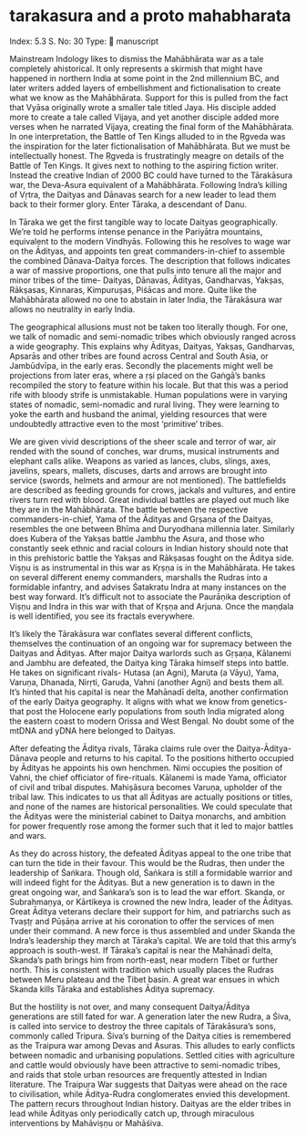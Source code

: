 # tarakasura and a proto mahabharata

Index: 5.3
S. No: 30
Type: 📑 manuscript

Mainstream Indology likes to dismiss the Mahābhārata war as a tale completely ahistorical. It only represents a skirmish that might have happened in northern India at some point in the 2nd millennium BC, and later writers added layers of embellishment and fictionalisation to create what we know as the Mahābhārata. Support for this is pulled from the fact that Vyāsa originally wrote a smaller tale titled Jaya. His disciple added more to create a tale called Vijaya, and yet another disciple added more verses when he narrated Vijaya, creating the final form of the Mahābhārata. In one interpretation, the Battle of Ten Kings alluded to in the Ṛgveda was the inspiration for the later fictionalisation of Mahābhārata. But we must be intellectually honest. The Ṛgveda is frustratingly meagre on details of the Battle of Ten Kings. It gives next to nothing to the aspiring fiction writer. Instead the creative Indian of 2000 BC could have turned to the Tārakāsura war, the Deva-Asura equivalent of a Mahābhārata. Following Indra’s killing of Vṛtra, the Daityas and Dānavas search for a new leader to lead them back to their former glory. Enter Tāraka, a descendant of Danu.

In Tāraka we get the first tangible way to locate Daityas geographically. We’re told he performs intense penance in the Pariyātra mountains, equivalent to the modern Vindhyās. Following this he resolves to wage war on the Ādityas, and appoints ten great commanders-in-chief to assemble the combined Dānava-Daitya forces. The description that follows indicates a war of massive proportions, one that pulls into tenure all the major and minor tribes of the time- Daityas, Dānavas, Ādityas, Gandharvas, Yakṣas, Rākṣasas, Kinnaras, Kimpuruṣas, Piśācas and more. Quite like the Mahābhārata allowed no one to abstain in later India, the Tārakāsura war allows no neutrality in early India.

The geographical allusions must not be taken too literally though. For one, we talk of nomadic and semi-nomadic tribes which obviously ranged across a wide geography. This explains why Ādityas, Daityas, Yakṣas, Gandharvas, Apsarās and other tribes are found across Central and South Asia, or Jambūdvīpa, in the early eras. Secondly the placements might well be projections from later eras, where a ṛṣi placed on the Gaṅgā’s banks recompiled the story to feature within his locale. But that this was a period rife with bloody strife is unmistakable. Human populations were in varying states of nomadic, semi-nomadic and rural living. They were learning to yoke the earth and husband the animal, yielding resources that were undoubtedly attractive even to the most ‘primitive’ tribes.

We are given vivid descriptions of the sheer scale and terror of war, air rended with the sound of conches, war drums, musical instruments and elephant calls alike. Weapons as varied as lances, clubs, slings, axes, javelins, spears, mallets, discuses, darts and arrows are brought into service (swords, helmets and armour are not mentioned). The battlefields are described as feeding grounds for crows, jackals and vultures, and entire rivers turn red with blood. Great individual battles are played out much like they are in the Mahābhārata. The battle between the respective commanders-in-chief, Yama of the Ādityas and Gṛṣaṇa of the Daityas, resembles the one between Bhīma and Duryodhana millennia later. Similarly does Kubera of the Yakṣas battle Jambhu the Asura, and those who constantly seek ethnic and racial colours in Indian history should note that in this prehistoric battle the Yakṣas and Rākṣasas fought on the Āditya side. Viṣṇu is as instrumental in this war as Kṛṣṇa is in the Mahābhārata. He takes on several different enemy commanders, marshalls the Rudras into a formidable infantry, and advises Śatakratu Indra at many instances on the best way forward. It’s difficult not to associate the Paurāṇika description of Viṣṇu and Indra in this war with that of Kṛṣṇa and Arjuna. Once the maṇḍala is well identified, you see its fractals everywhere.

It’s likely the Tārakāsura war conflates several different conflicts, themselves the continuation of an ongoing war for supremacy between the Daityas and Ādityas. After major Daitya warlords such as Gṛṣaṇa, Kālanemi and Jambhu are defeated, the Daitya king Tāraka himself steps into battle. He takes on significant rivals- Hutasa (an Agni), Maruta (a Vāyu), Yama, Varuṇa, Dhanada, Nirṛti, Garuḍa, Vahni (another Agni) and bests them all. It’s hinted that his capital is near the Mahānadī delta, another confirmation of the early Daitya geography. It aligns with what we know from genetics- that post the Holocene early populations from south India migrated along the eastern coast to modern Orissa and West Bengal. No doubt some of the mtDNA and yDNA here belonged to Daityas.

After defeating the Āditya rivals, Tāraka claims rule over the Daitya-Āditya-Dānava people and returns to his capital. To the positions hitherto occupied by Ādityas he appoints his own henchmen. Nimi occupies the position of Vahni, the chief officiator of fire-rituals. Kālanemi is made Yama, officiator of civil and tribal disputes. Mahiṣāsura becomes Varuṇa, upholder of the tribal law. This indicates to us that all Ādityas are actually positions or titles, and none of the names are historical personalities. We could speculate that the Ādityas were the ministerial cabinet to Daitya monarchs, and ambition for power frequently rose among the former such that it led to major battles and wars.

As they do across history, the defeated Ādityas appeal to the one tribe that can turn the tide in their favour. This would be the Rudras, then under the leadership of Śaṅkara. Though old, Śaṅkara is still a formidable warrior and will indeed fight for the Ādityas. But a new generation is to dawn in the great ongoing war, and Śaṅkara’s son is to lead the war effort. Skanda, or Subrahmaṇya, or Kārtikeya is crowned the new Indra, leader of the Ādityas. Great Āditya veterans declare their support for him, and patriarchs such as Tvaṣṭṛ and Pūṣāṇa arrive at his coronation to offer the services of men under their command. A new force is thus assembled and under Skanda the Indra’s leadership they march at Tāraka’s capital. We are told that this army’s approach is south-west. If Tāraka’s capital is near the Mahānadī delta, Skanda’s path brings him from north-east, near modern Tibet or further north. This is consistent with tradition which usually places the Rudras between Meru plateau and the Tibet basin. A great war ensues in which Skanda kills Tāraka and establishes Āditya supremacy.

But the hostility is not over, and many consequent Daitya/Āditya generations are still fated for war. A generation later the new Rudra, a Śiva, is called into service to destroy the three capitals of Tārakāsura’s sons, commonly called Tripura. Śiva’s burning of the Daitya cities is remembered as the Traipura war among Devas and Asuras. This alludes to early conflicts between nomadic and urbanising populations. Settled cities with agriculture and cattle would obviously have been attractive to semi-nomadic tribes, and raids that stole urban resources are frequently attested in Indian literature. The Traipura War suggests that Daityas were ahead on the race to civilisation, while Āditya-Rudra conglomerates envied this development. The pattern recurs throughout Indian history. Daityas are the elder tribes in lead while Ādityas only periodically catch up, through miraculous interventions by Mahāviṣṇu or Mahāśiva.